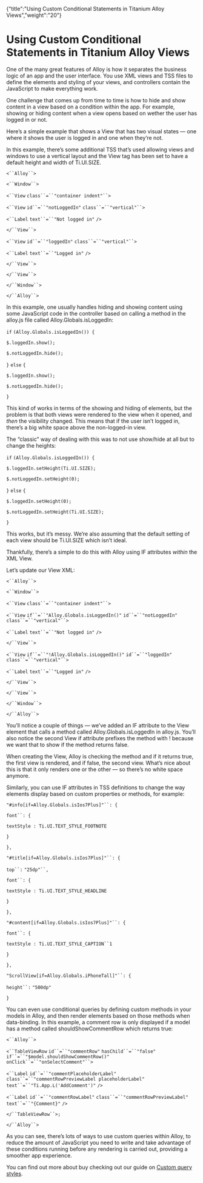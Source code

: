 {"title":"Using Custom Conditional Statements in Titanium Alloy Views","weight":"20"} 

# Using Custom Conditional Statements in Titanium Alloy Views

One of the many great features of Alloy is how it separates the business logic of an app and the user interface. You use XML views and TSS files to define the elements and styling of your views, and controllers contain the JavaScript to make everything work.

One challenge that comes up from time to time is how to hide and show content in a view based on a condition within the app. For example, showing or hiding content when a view opens based on wether the user has logged in or not.

Here’s a simple example that shows a View that has two visual states — one where it shows the user is logged in and one when they’re not.

In this example, there’s some additional TSS that’s used allowing views and windows to use a vertical layout and the View tag has been set to have a default height and width of Ti.UI.SIZE.

`<``Alloy``>`

`<``Window``>`

`<``View`  `class``=``"container indent"``>`

`<``View`  `id``=``"notLoggedIn"`  `class``=``"vertical"``>`

`<``Label`  `text``=``"Not logged in"` `/>`

`</``View``>`

`<``View`  `id``=``"loggedIn"`  `class``=``"vertical"``>`

`<``Label`  `text``=``"Logged in"` `/>`

`</``View``>`

`</``View``>`

`</``Window``>`

`</``Alloy``>`

In this example, one usually handles hiding and showing content using some JavaScript code in the controller based on calling a method in the alloy.js file called Alloy.Globals.isLoggedIn:

`if` `(Alloy.Globals.isLoggedIn()) {`

`$.loggedIn.show();`

`$.notLoggedIn.hide();`

`}` `else` `{`

`$.loggedIn.show();`

`$.notLoggedIn.hide();`

`}`

This kind of works in terms of the showing and hiding of elements, but the problem is that both views were rendered to the view when it opened, and _then_ the visibility changed. This means that if the user isn’t logged in, there’s a big white space above the non-logged-in view.

The “classic” way of dealing with this was to not use show/hide at all but to change the heights:

`if` `(Alloy.Globals.isLoggedIn()) {`

`$.loggedIn.setHeight(Ti.UI.SIZE);`

`$.notLoggedIn.setHeight(0);`

`}` `else` `{`

`$.loggedIn.setHeight(0);`

`$.notLoggedIn.setHeight(Ti.UI.SIZE);`

`}`

This works, but it’s messy. We’re also assuming that the default setting of each view should be Ti.UI.SIZE which isn’t ideal.

Thankfully, there’s a simple to do this with Alloy using IF attributes _within_ the XML View.

Let’s update our View XML:

`<``Alloy``>`

`<``Window``>`

`<``View`  `class``=``"container indent"``>`

`<``View`  `if``=``"Alloy.Globals.isLoggedIn()"`  `id``=``"notLoggedIn"`  `class``=``"vertical"``>`

`<``Label`  `text``=``"Not logged in"` `/>`

`</``View``>`

`<``View`  `if``=``"!Alloy.Globals.isLoggedIn()"`  `id``=``"loggedIn"`  `class``=``"vertical"``>`

`<``Label`  `text``=``"Logged in"` `/>`

`</``View``>`

`</``View``>`

`</``Window``>`

`</``Alloy``>`

You’ll notice a couple of things — we’ve added an IF attribute to the View element that calls a method called Alloy.Globals.isLoggedIn in alloy.js. You’ll also notice the second View if attribute prefixes the method with ! because we want that to show if the method returns false.

When creating the View, Alloy is checking the method and if it returns true, the first view is rendered, and if false, the second view. What’s nice about this is that it only renders one or the other — so there’s no white space anymore.

Similarly, you can use IF attributes in TSS definitions to change the way elements display based on custom properties or methods, for example:

`"#info[if=Alloy.Globals.isIos7Plus]"``: {`

`font``: {`

`textStyle : Ti.UI.TEXT_STYLE_FOOTNOTE`

`}`

`},`

`"#title[if=Alloy.Globals.isIos7Plus]"``: {`

`top``:` `"25dp"``,`

`font``: {`

`textStyle : Ti.UI.TEXT_STYLE_HEADLINE`

`}`

`},`

`"#content[if=Alloy.Globals.isIos7Plus]"``: {`

`font``: {`

`textStyle : Ti.UI.TEXT_STYLE_CAPTION``1`

`}`

`},`

`"ScrollView[if=Alloy.Globals.iPhoneTall]"``: {`

`height``:` `"500dp"`

`}`

You can even use conditional queries by defining custom methods in your models in Alloy, and then render elements based on those methods when data-binding. In this example, a comment row is only displayed if a model has a method called shouldShowCommentRow which returns true:

`<``Alloy``>`

`<``TableViewRow`  `id``=``"commentRow"`  `hasChild``=``"false"`  `if``=``"$model.shouldShowCommentRow()"`  `onClick``=``"onSelectComment"``>`

`<``Label`  `id``=``"commentPlaceholderLabel"`  `class``=``"commentRowPreviewLabel placeholderLabel"`  `text``=``"Ti.App.L('AddComment')"` `/>`

`<``Label`  `id``=``"commentRowLabel"`  `class``=``"commentRowPreviewLabel"`  `text``=``"{Comment}"` `/>`

`</``TableViewRow``>;`

`</``Alloy``>`

As you can see, there’s lots of ways to use custom queries within Alloy, to reduce the amount of JavaScript you need to write and take advantage of these conditions running before any rendering is carried out, providing a smoother app experience.

You can find out more about buy checking out our guide on [Custom query styles](/docs/appc/Alloy_Framework/Alloy_Guide/Alloy_Views/Alloy_Styles_and_Themes/#Customquerystyles).